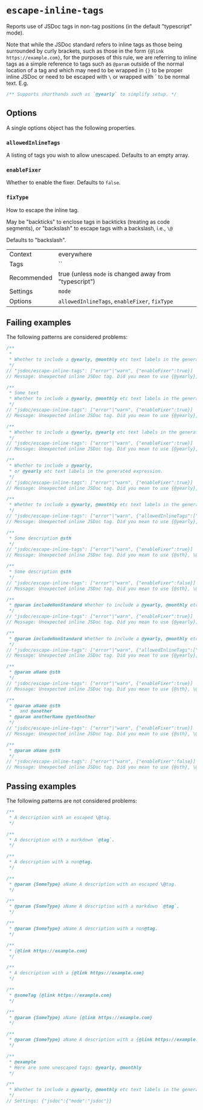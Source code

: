 <a name="user-content-escape-inline-tags"></a>
<a name="escape-inline-tags"></a>
# <code>escape-inline-tags</code>

Reports use of JSDoc tags in non-tag positions (in the default "typescript" mode).

Note that while the JSDoc standard refers to inline tags as those being surrounded
by curly brackets, such as those in the form `{@link https://example.com}`, for the
purposes of this rule, we are referring to inline tags as a simple reference to
tags such as `@param` outside of the normal location of a tag and which may need to
be wrapped in `{}` to be proper inline JSDoc or need to be escaped with `\` or
wrapped with ` to be normal text. E.g.

```js
/** Supports shorthands such as `@yearly` to simplify setup. */
```

<a name="user-content-escape-inline-tags-options"></a>
<a name="escape-inline-tags-options"></a>
## Options

A single options object has the following properties.

<a name="user-content-escape-inline-tags-options-allowedinlinetags"></a>
<a name="escape-inline-tags-options-allowedinlinetags"></a>
### <code>allowedInlineTags</code>

A listing of tags you wish to allow unescaped. Defaults to an empty array.

<a name="user-content-escape-inline-tags-options-enablefixer"></a>
<a name="escape-inline-tags-options-enablefixer"></a>
### <code>enableFixer</code>

Whether to enable the fixer. Defaults to `false`.

<a name="user-content-escape-inline-tags-options-fixtype"></a>
<a name="escape-inline-tags-options-fixtype"></a>
### <code>fixType</code>

How to escape the inline tag.

May be "backticks" to enclose tags in backticks (treating as code segments), or
"backslash" to escape tags with a backslash, i.e., `\@`

Defaults to "backslash".


|||
|---|---|
|Context|everywhere|
|Tags|``|
|Recommended|true (unless `mode` is changed away from "typescript")|
|Settings|`mode`|
|Options|`allowedInlineTags`, `enableFixer`, `fixType`|

<a name="user-content-escape-inline-tags-failing-examples"></a>
<a name="escape-inline-tags-failing-examples"></a>
## Failing examples

The following patterns are considered problems:

````ts
/**
 *
 * Whether to include a @yearly, @monthly etc text labels in the generated expression.
 */
// "jsdoc/escape-inline-tags": ["error"|"warn", {"enableFixer":true}]
// Message: Unexpected inline JSDoc tag. Did you mean to use {@yearly}, \@yearly, or `@yearly`?

/**
 * Some text
 * Whether to include a @yearly, @monthly etc text labels in the generated expression.
 */
// "jsdoc/escape-inline-tags": ["error"|"warn", {"enableFixer":true}]
// Message: Unexpected inline JSDoc tag. Did you mean to use {@yearly}, \@yearly, or `@yearly`?

/**
 * Whether to include a @yearly, @yearly etc text labels in the generated expression.
 */
// "jsdoc/escape-inline-tags": ["error"|"warn", {"enableFixer":true}]
// Message: Unexpected inline JSDoc tag. Did you mean to use {@yearly}, \@yearly, or `@yearly`?

/**
 * Whether to include a @yearly,
 * or @yearly etc text labels in the generated expression.
 */
// "jsdoc/escape-inline-tags": ["error"|"warn", {"enableFixer":true}]
// Message: Unexpected inline JSDoc tag. Did you mean to use {@yearly}, \@yearly, or `@yearly`?

/**
 * Whether to include a @yearly, @monthly etc text labels in the generated expression.
 */
// "jsdoc/escape-inline-tags": ["error"|"warn", {"allowedInlineTags":["monthly"],"enableFixer":true,"fixType":"backticks"}]
// Message: Unexpected inline JSDoc tag. Did you mean to use {@yearly}, \@yearly, or `@yearly`?

/**
 * Some description @sth
 */
// "jsdoc/escape-inline-tags": ["error"|"warn", {"enableFixer":true}]
// Message: Unexpected inline JSDoc tag. Did you mean to use {@sth}, \@sth, or `@sth`?

/**
 * Some description @sth
 */
// "jsdoc/escape-inline-tags": ["error"|"warn", {"enableFixer":false}]
// Message: Unexpected inline JSDoc tag. Did you mean to use {@sth}, \@sth, or `@sth`?

/**
 * @param includeNonStandard Whether to include a @yearly, @monthly etc text labels in the generated expression.
 */
// "jsdoc/escape-inline-tags": ["error"|"warn", {"enableFixer":true}]
// Message: Unexpected inline JSDoc tag. Did you mean to use {@yearly}, \@yearly, or `@yearly`?

/**
 * @param includeNonStandard Whether to include a @yearly, @monthly etc text labels in the generated expression.
 */
// "jsdoc/escape-inline-tags": ["error"|"warn", {"allowedInlineTags":["monthly"],"enableFixer":true,"fixType":"backticks"}]
// Message: Unexpected inline JSDoc tag. Did you mean to use {@yearly}, \@yearly, or `@yearly`?

/**
 * @param aName @sth
 */
// "jsdoc/escape-inline-tags": ["error"|"warn", {"enableFixer":true}]
// Message: Unexpected inline JSDoc tag. Did you mean to use {@sth}, \@sth, or `@sth`?

/**
 * @param aName @sth
 *   and @another
 * @param anotherName @yetAnother
 */
// "jsdoc/escape-inline-tags": ["error"|"warn", {"enableFixer":true}]
// Message: Unexpected inline JSDoc tag. Did you mean to use {@sth}, \@sth, or `@sth`?

/**
 * @param aName @sth
 */
// "jsdoc/escape-inline-tags": ["error"|"warn", {"enableFixer":false}]
// Message: Unexpected inline JSDoc tag. Did you mean to use {@sth}, \@sth, or `@sth`?
````



<a name="user-content-escape-inline-tags-passing-examples"></a>
<a name="escape-inline-tags-passing-examples"></a>
## Passing examples

The following patterns are not considered problems:

````ts
/**
 * A description with an escaped \@tag.
 */

/**
 * A description with a markdown `@tag`.
 */

/**
 * A description with a non@tag.
 */

/**
 * @param {SomeType} aName A description with an escaped \@tag.
 */

/**
 * @param {SomeType} aName A description with a markdown `@tag`.
 */

/**
 * @param {SomeType} aName A description with a non@tag.
 */

/**
 * {@link https://example.com}
 */

/**
 * A description with a {@link https://example.com}
 */

/**
 * @someTag {@link https://example.com}
 */

/**
 * @param {SomeType} aName {@link https://example.com}
 */

/**
 * @param {SomeType} aName A description with a {@link https://example.com}.
 */

/**
 * @example
 * Here are some unescaped tags: @yearly, @monthly
 */

/**
 * Whether to include a @yearly, @monthly etc text labels in the generated expression.
 */
// Settings: {"jsdoc":{"mode":"jsdoc"}}
````

